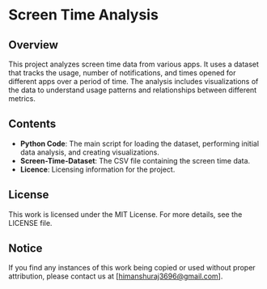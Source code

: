 # Screen Time Analysis

## Overview

This project analyzes screen time data from various apps. It uses a dataset that tracks the usage, number of notifications, and times opened for different apps over a period of time. The analysis includes visualizations of the data to understand usage patterns and relationships between different metrics.

## Contents

- **Python Code**: The main script for loading the dataset, performing initial data analysis, and creating visualizations.
- **Screen-Time-Dataset**: The CSV file containing the screen time data.
- **Licence**: Licensing information for the project.  

## License
This work is licensed under the MIT License. For more details, see the LICENSE file.

## Notice
If you find any instances of this work being copied or used without proper attribution, please contact us at [himanshuraj3696@gmail.com].

